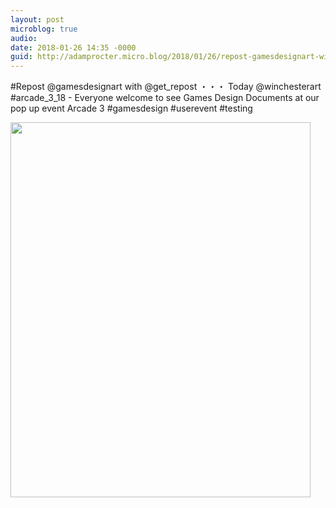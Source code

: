 ```yaml
---
layout: post
microblog: true
audio: 
date: 2018-01-26 14:35 -0000
guid: http://adamprocter.micro.blog/2018/01/26/repost-gamesdesignart-with.html
---
```

#Repost @gamesdesignart with @get_repost
・・・
Today @winchesterart #arcade_3_18 - Everyone welcome to see Games Design Documents at our pop up event Arcade 3 #gamesdesign #userevent #testing

<img src="http://discursive.adamprocter.co.uk/uploads/2018/33fceac2fe.jpg" width="480" height="600" />

